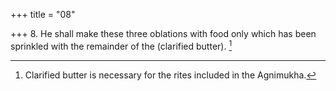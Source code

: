 +++
title = "08"

+++
8. He shall make these three oblations with food only which has been sprinkled with the remainder of the (clarified butter). [^8] 


[^8]:  Clarified butter is necessary for the rites included in the Agnimukha.
